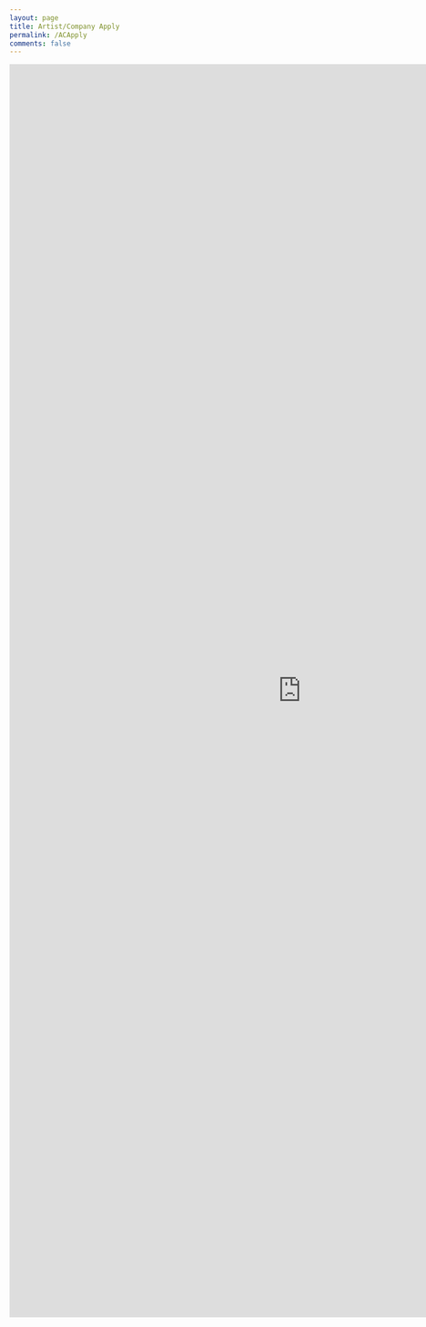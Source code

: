 ```yaml
---
layout: page
title: Artist/Company Apply
permalink: /ACApply
comments: false
---
```


<div class="row justify-content-between">
<div class="col-md-8 pr-5">



<iframe src="https://docs.google.com/forms/d/e/1FAIpQLSeBrp8ul9g2WXIxiME1IpakPyZmTuPiSoJjuJqdRpShnCVlQw/viewform?embedded=true" width="1024" height="2200" frameborder="0" marginheight="0" marginwidth="0">Loading…</iframe>



</div>
